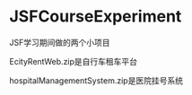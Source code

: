 # JSFCourseExperiment
JSF学习期间做的两个小项目

EcityRentWeb.zip是自行车租车平台

hospitalManagementSystem.zip是医院挂号系统
